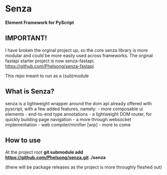 # Senza

**Element Framework for PyScript**

## IMPORTANT!
I have broken the orginal project up, so the core senza library is more modular and could be more easily used across frameworks. 
The orginal fastapi starter project is now senza-fastapi. 
https://github.com/Phelsong/senza-fastapi 

This repo meant to run as a (sub)module 

## What is Senza?

senza is a lightweight wrapper around the dom api already offered with pyscript, with a few added features, namely: 
    - more composable ui elements 
    - end-to-end type annotations 
    - a lightweight DOM router, for quickly building page navigation 
    - a more through websocket implementation 
    - web compiler/minifier [wip]
    - more to come 

## How to use
At the project root 
__git submodule add https://github.com/Phelsong/senza.git ./senza__ 

(there will be package releases as the project is more throughly fleshed out)
